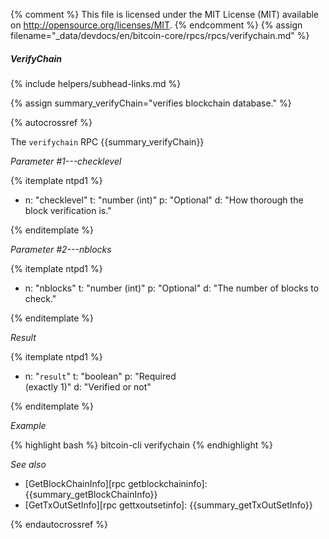 {% comment %}
This file is licensed under the MIT License (MIT) available on
http://opensource.org/licenses/MIT.
{% endcomment %}
{% assign filename="_data/devdocs/en/bitcoin-core/rpcs/rpcs/verifychain.md" %}

##### VerifyChain
{% include helpers/subhead-links.md %}

{% assign summary_verifyChain="verifies blockchain database." %}

{% autocrossref %}

The `verifychain` RPC {{summary_verifyChain}}

*Parameter #1---checklevel*

{% itemplate ntpd1 %}
- n: "checklevel"
  t: "number (int)"
  p: "Optional"
  d: "How thorough the block verification is."

{% enditemplate %}

*Parameter #2---nblocks*

{% itemplate ntpd1 %}
- n: "nblocks"
  t: "number (int)"
  p: "Optional"
  d: "The number of blocks to check."

{% enditemplate %}

*Result*

{% itemplate ntpd1 %}
- n: "`result`"
  t: "boolean"
  p: "Required<br>(exactly 1)"
  d: "Verified or not"

{% enditemplate %}

*Example*

{% highlight bash %}
bitcoin-cli verifychain
{% endhighlight %}

*See also*

* [GetBlockChainInfo][rpc getblockchaininfo]: {{summary_getBlockChainInfo}}
* [GetTxOutSetInfo][rpc gettxoutsetinfo]: {{summary_getTxOutSetInfo}}

{% endautocrossref %}
